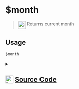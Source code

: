# $month
> <img align="top" src="https://upload.wikimedia.org/wikipedia/commons/thumb/e/e4/Infobox_info_icon.svg/160px-Infobox_info_icon.svg.png?20150409153300" alt="image" width="25" height="auto"> Returns current month
## Usage
```
$month
```
<details>
<summary>
    
## <img align="top" src="https://cdn4.iconfinder.com/data/icons/iconsimple-logotypes/512/github-512.png" alt="image" width="25" height="auto">  [Source Code](https://github.com/tryforge/ForgeScript-V2/blob/main/src/native/month.ts)
    
</summary>
    
```ts
import { NativeFunction, Return } from "../structures"

export default new NativeFunction({
    name: "$month",
    version: "1.2.0",
    description: "Returns current month",
    unwrap: true,
    execute: function() {
        return Return.success(new Date().getMonth())
    }
})
```
    
</details>